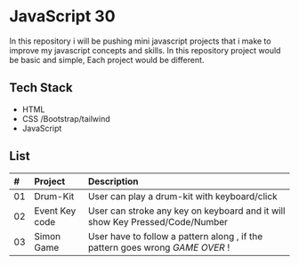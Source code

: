 # JavaScript 30

In this repository i will be pushing mini javascript projects that i make to improve my javascript concepts and skills. In this repository project would be basic and simple,
Each project would be different.

## Tech Stack

- HTML
- CSS /Bootstrap/tailwind
- JavaScript

## List

| #   | Project        | Description                                                                   |
| :-- | :------------- | :---------------------------------------------------------------------------- |
| 01  | Drum-Kit       | User can play a drum-kit with keyboard/click                                  |
| 02  | Event Key code | User can stroke any key on keyboard and it will show Key Pressed/Code/Number  |
| 03  | Simon Game     | User have to follow a pattern along , if the pattern goes wrong _GAME OVER_ ! |

